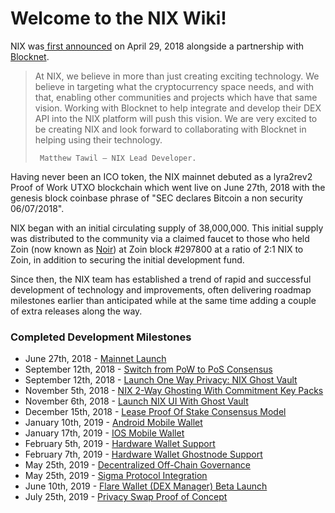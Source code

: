 # Welcome to the NIX Wiki!

NIX was[ first announced](https://medium.com/@nixplatform/nix-blocknet-a-partnership-for-the-cross-chain-era-61e50adc2918) on April 29, 2018 alongside a partnership with[ Blocknet](https://blocknet.co/).

> At NIX, we believe in more than just creating exciting technology. We believe in targeting what the cryptocurrency space needs, and with that, enabling other communities and projects which have that same vision. Working with Blocknet to help integrate and develop their DEX API into the NIX platform will push this vision. We are very excited to be creating NIX and look forward to collaborating with Blocknet in helping using their technology.
>
>      Matthew Tawil — NIX Lead Developer.

Having never been an ICO token, the NIX mainnet debuted as a lyra2rev2 Proof of Work UTXO blockchain which went live on June 27th, 2018 with the genesis block coinbase phrase of "SEC declares Bitcoin a non security 06/07/2018".

NIX began with an initial circulating supply of 38,000,000. This initial supply was distributed to the community via a claimed faucet to those who held Zoin \(now known as [Noir](https://noirofficial.org/)\) at Zoin block \#297800 at a ratio of 2:1 NIX to Zoin, in addition to securing the initial development fund.

Since then, the NIX team has established a trend of rapid and successful development of technology and improvements, often delivering roadmap milestones earlier than anticipated while at the same time adding a couple of extra releases along the way.

### Completed Development Milestones

* June 27th, 2018 - [Mainnet Launch](https://twitter.com/NIXplatform/status/1011935872244224000)
* September 12th, 2018 - [Switch from PoW to PoS Consensus](https://medium.com/@nixplatform/ghost-vault-and-proof-of-stake-are-live-1895ebd98b4)
* September 12th, 2018 - [Launch One Way Privacy: NIX Ghost Vault](https://medium.com/@nixplatform/ghost-vault-and-proof-of-stake-are-live-1895ebd98b4)
* November 5th, 2018 - [NIX 2-Way Ghosting With Commitment Key Packs](https://nixplatform.io/wp-content/uploads/2018/10/Commitment_Key_Packs_v1-0-1.pdf)
* November 6th, 2018 - [Launch NIX UI With Ghost Vault](https://twitter.com/NIXplatform/status/1059822358532448257)
* December 15th, 2018 - [Lease Proof Of Stake Consensus Model](https://medium.com/@nixplatform/nixs-leasing-proof-of-stake-consensus-837fe083de4f)
* January 10th, 2019 - [Android Mobile Wallet](https://medium.com/@nixplatform/nix-mobile-wallets-6a9448bed16)
* January 17th, 2019 - [IOS Mobile Wallet](https://medium.com/@nixplatform/nix-mobile-wallets-6a9448bed16)
* February 5th, 2019 - [Hardware Wallet Support](https://medium.com/@nixplatform/nix-is-now-supported-on-ledger-31ea60a3777f)
* February 7th, 2019 - [Hardware Wallet Ghostnode Support](https://medium.com/@nixplatform/how-to-set-up-your-nix-ghostnode-with-ledger-trezor-113f0cfb5871)
* May 25th, 2019 - [Decentralized Off-Chain Governance](https://medium.com/@nixplatform/nix-platform-off-chain-governance-bf4bfe474f6)
* May 25th, 2019 - [Sigma Protocol Integration](https://medium.com/@nixplatform/nix-privacy-reinforced-sigma-activated-successfully-7ecaecca14a0)
* June 10th, 2019 - [Flare Wallet \(DEX Manager\) Beta Launch](https://medium.com/@flarewallet.io/flare-desktop-wallets-now-available-1f9612ce6ead)
* July 25th, 2019 - [Privacy Swap Proof of Concept](https://medium.com/@nixplatform/nix-platform-privacy-swap-proof-of-concept-210089edeea1)

